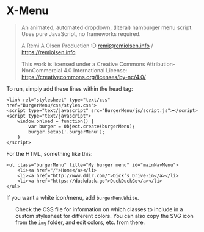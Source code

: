# X-Menu

> An animated, automated dropdown, (literal) hamburger menu script. Uses pure JavaScript, no frameworks required.
> 
> A Remi A Olsen Production :D
> remi@remiolsen.info / https://remiolsen.info
> 
> This work is licensed under a Creative Commons Attribution-NonCommercial 4.0 International License:
> https://creativecommons.org/licenses/by-nc/4.0/

To run, simply add these lines within the head tag:

	<link rel="stylesheet" type="text/css" href="BurgerMenu/css/styles.css">
	<script type="text/javascript" src="BurgerMenu/js/script.js"></script>
	<script type="text/javascript">
		window.onload = function() {
			var burger = Object.create(burgerMenu);
			burger.setup('.burgerMenu');
		}
	</script>
    
For the HTML, something like this:

	<ul class="burgerMenu" title="My burger menu" id="mainNavMenu">
		<li><a href="/">Home</a></li>
		<li><a href="http://www.ddir.com/">Dick’s Drive-in</a></li>
		<li><a href="https://duckduck.go">DuckDuckGo</a></li>
	</ul>
	
If you want a white icon/menu, add `burgerMenuWhite`.
	<ul class="burgerMenu burgerMenuWhite" title="My burger menu" id="mainNavMenu">

Check the CSS file for information on which classes to include in a custom stylesheet for different colors. You can also copy the SVG icon from the `img` folder, and edit colors, etc. from there.